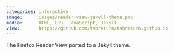 ```yaml
---
categories: interactive
image:      images/reader-view-jekyll-theme.png
media:      HTML, CSS, JavaScript, Jekyll
view:       https://github.com/tabreturn/tabreturn.github.io
---
```

The Firefox Reader View ported to a Jekyll theme.
